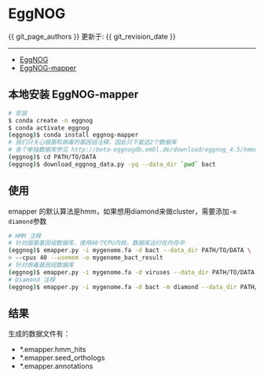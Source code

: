 # EggNOG

{{ git_page_authors }} 更新于: {{ git_revision_date }}

---

- [EggNOG](http://eggnogdb.embl.de/#/app/home)
- [EggNOG-mapper](https://github.com/jhcepas/eggnog-mapper)

## 本地安装 EggNOG-mapper

```bash
# 安装
$ conda create -n eggnog
$ conda activate eggnog
(eggnog)$ conda install eggnog-mapper
# 我们只关心细菌和病毒的基因组注释，因此只下载这2个数据库
# 各个单独数据库参见 http://beta-eggnogdb.embl.de/download/eggnog_4.5/hmmdb_levels
(eggnog)$ cd PATH/TO/DATA
(eggnog)$ download_eggnog_data.py -yq --data_dir `pwd` bact
```

## 使用

emapper 的默认算法是hmm，如果想用diamond来做cluster，需要添加`-m diamond`参数

```bash
# HMM 注释
# 针对细菌基因组数据库，使用40个CPU内核，数据库运行在内存中
(eggnog)$ emapper.py -i mygenome.fa -d bact --data_dir PATH/TO/DATA \
> --cpus 40 --usemem -o mygenome_bact_result
# 针对病毒基因组数据库
(eggnog)$ emapper.py -i mygenome.fa -d viruses --data_dir PATH/TO/DATA -o mygenome_virus_result
# Diamond 注释
(eggnog)$ emapper.py -i mygenome.fa -d bact -m diamond --data_dir PATH/TO/DATA -o mygenome_bact_result
```

## 结果

生成的数据文件有：

- \*.emapper.hmm_hits
- \*.emapper.seed_orthologs
- \*.emapper.annotations
